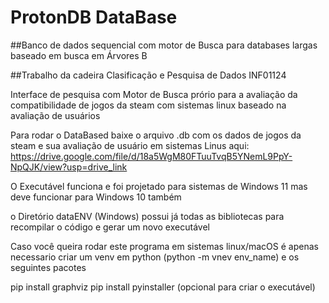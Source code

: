 # ProtonDB DataBase

##Banco de dados sequencial com motor de Busca para databases largas baseado em busca em Árvores B

##Trabalho da cadeira Clasificação e Pesquisa de Dados INF01124

Interface de pesquisa com Motor de Busca prório para a avaliação da compatibilidade de jogos da steam com sistemas linux baseado na avaliação de usuários

Para rodar o DataBased baixe o arquivo .db com os dados de jogos da steam e sua avaliação de usuário em sistemas Linus aqui:
  https://drive.google.com/file/d/18a5WgM80FTuuTvqB5YNemL9PpY-NpQJK/view?usp=drive_link

O Executável funciona e foi projetado para sistemas de Windows 11 mas deve funcionar para Windows 10 também

o Diretório dataENV (Windows) possui já todas as bibliotecas para recompilar o código e gerar um novo executável

Caso você queira rodar este programa em sistemas linux/macOS é apenas necessario criar um venv em python (python -m vnev env_name) e os seguintes pacotes

pip install graphviz
pip install pyinstaller       (opcional para criar o executável)